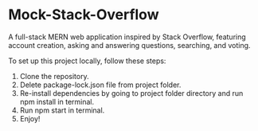 # Mock-Stack-Overflow

A full-stack MERN web application inspired by Stack Overflow, featuring account creation, asking and answering questions, searching, and voting.

To set up this project locally, follow these steps:

1. Clone the repository.
2. Delete package-lock.json file from project folder.
3. Re-install dependencies by going to project folder directory and run npm install in terminal.
4. Run npm start in terminal.
5. Enjoy!
